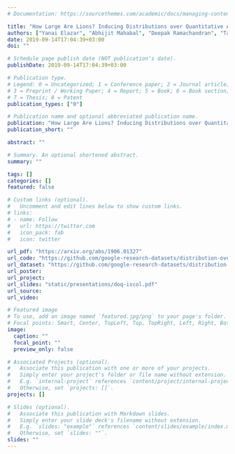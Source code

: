 ```yaml
---
# Documentation: https://sourcethemes.com/academic/docs/managing-content/

title: "How Large Are Lions? Inducing Distributions over Quantitative Attributes"
authors: ["Yanai Elazar", "Abhijit Mahabal", "Deepak Ramachandran", "Tania Bedrax-Weiss", "Dan Roth"]
date: 2019-09-14T17:04:39+03:00
doi: ""

# Schedule page publish date (NOT publication's date).
publishDate: 2019-09-14T17:04:39+03:00

# Publication type.
# Legend: 0 = Uncategorized; 1 = Conference paper; 2 = Journal article;
# 3 = Preprint / Working Paper; 4 = Report; 5 = Book; 6 = Book section;
# 7 = Thesis; 8 = Patent
publication_types: ["0"]

# Publication name and optional abbreviated publication name.
publication: "How Large Are Lions? Inducing Distributions over Quantitative Attributes"
publication_short: ""

abstract: ""

# Summary. An optional shortened abstract.
summary: ""

tags: []
categories: []
featured: false

# Custom links (optional).
#   Uncomment and edit lines below to show custom links.
# links:
# - name: Follow
#   url: https://twitter.com
#   icon_pack: fab
#   icon: twitter

url_pdf: "https://arxiv.org/abs/1906.01327"
url_code: "https://github.com/google-research-datasets/distribution-over-quantities"
url_dataset: "https://github.com/google-research-datasets/distribution-over-quantities"
url_poster:
url_project:
url_slides: "static/presentations/doq-iscol.pdf"
url_source:
url_video:

# Featured image
# To use, add an image named `featured.jpg/png` to your page's folder.
# Focal points: Smart, Center, TopLeft, Top, TopRight, Left, Right, BottomLeft, Bottom, BottomRight.
image:
  caption: ""
  focal_point: ""
  preview_only: false

# Associated Projects (optional).
#   Associate this publication with one or more of your projects.
#   Simply enter your project's folder or file name without extension.
#   E.g. `internal-project` references `content/project/internal-project/index.md`.
#   Otherwise, set `projects: []`.
projects: []

# Slides (optional).
#   Associate this publication with Markdown slides.
#   Simply enter your slide deck's filename without extension.
#   E.g. `slides: "example"` references `content/slides/example/index.md`.
#   Otherwise, set `slides: ""`.
slides: ""
---
```

